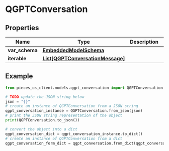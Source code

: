 # QGPTConversation


## Properties

Name | Type | Description | Notes
------------ | ------------- | ------------- | -------------
**var_schema** | [**EmbeddedModelSchema**](EmbeddedModelSchema) |  | [optional] 
**iterable** | [**List[QGPTConversationMessage]**](QGPTConversationMessage) |  | [optional] 

## Example

```python
from pieces_os_client.models.qgpt_conversation import QGPTConversation

# TODO update the JSON string below
json = "{}"
# create an instance of QGPTConversation from a JSON string
qgpt_conversation_instance = QGPTConversation.from_json(json)
# print the JSON string representation of the object
print(QGPTConversation.to_json())

# convert the object into a dict
qgpt_conversation_dict = qgpt_conversation_instance.to_dict()
# create an instance of QGPTConversation from a dict
qgpt_conversation_form_dict = qgpt_conversation.from_dict(qgpt_conversation_dict)
```



